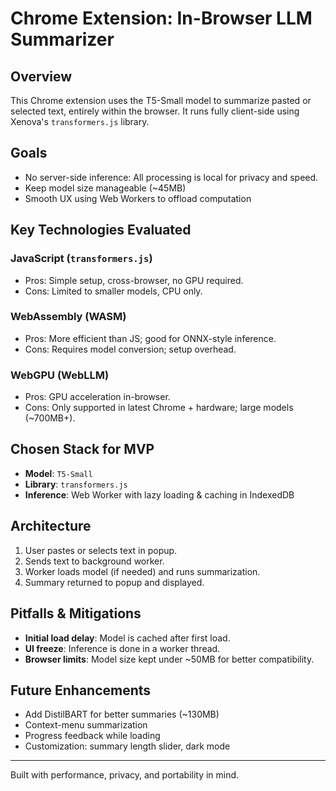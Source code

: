 # Chrome Extension: In-Browser LLM Summarizer

## Overview
This Chrome extension uses the T5-Small model to summarize pasted or selected text, entirely within the browser. It runs fully client-side using Xenova's `transformers.js` library.

## Goals
- No server-side inference: All processing is local for privacy and speed.
- Keep model size manageable (~45MB)
- Smooth UX using Web Workers to offload computation

## Key Technologies Evaluated

### JavaScript (`transformers.js`)
- Pros: Simple setup, cross-browser, no GPU required.
- Cons: Limited to smaller models, CPU only.

### WebAssembly (WASM)
- Pros: More efficient than JS; good for ONNX-style inference.
- Cons: Requires model conversion; setup overhead.

### WebGPU (WebLLM)
- Pros: GPU acceleration in-browser.
- Cons: Only supported in latest Chrome + hardware; large models (~700MB+).

## Chosen Stack for MVP
- **Model**: `T5-Small`
- **Library**: `transformers.js`
- **Inference**: Web Worker with lazy loading & caching in IndexedDB

## Architecture
1. User pastes or selects text in popup.
2. Sends text to background worker.
3. Worker loads model (if needed) and runs summarization.
4. Summary returned to popup and displayed.

## Pitfalls & Mitigations
- **Initial load delay**: Model is cached after first load.
- **UI freeze**: Inference is done in a worker thread.
- **Browser limits**: Model size kept under ~50MB for better compatibility.

## Future Enhancements
- Add DistilBART for better summaries (~130MB)
- Context-menu summarization
- Progress feedback while loading
- Customization: summary length slider, dark mode

---
Built with performance, privacy, and portability in mind.
